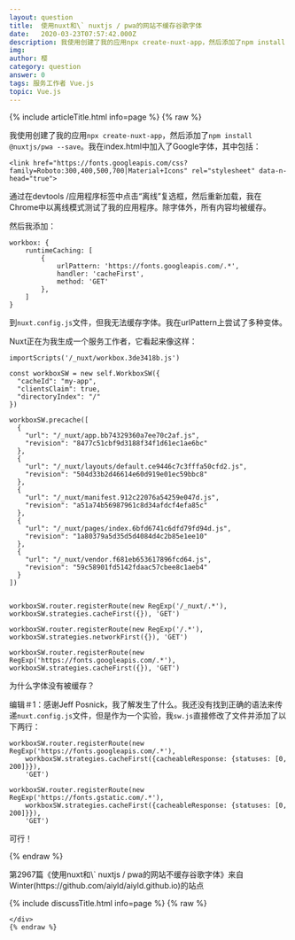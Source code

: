 ```yaml
---
layout: question
title:  使用nuxt和\` nuxtjs / pwa的网站不缓存谷歌字体
date:   2020-03-23T07:57:42.000Z
description: 我使用创建了我的应用npx create-nuxt-app，然后添加了npm install \`nuxtjs/pwa --save。我在index.htm...
img: 
author: 樱
category: question
answer: 0
tags: 服务工作者 Vue.js
topic: Vue.js
---
```

<div class="article-root">
  <div class="article">
    {% include articleTitle.html info=page %}
    {% raw %}
    <div class="article-content"><p><font style="vertical-align: inherit;"><font style="vertical-align: inherit;">我使用创建了我的应用</font></font><code>npx create-nuxt-app</code><font style="vertical-align: inherit;"><font style="vertical-align: inherit;">，然后添加了</font></font><code>npm install @nuxtjs/pwa --save</code><font style="vertical-align: inherit;"><font style="vertical-align: inherit;">。</font><font style="vertical-align: inherit;">我在index.html中加入了Google字体，其中包括：</font></font></p>

<pre><code>&lt;link href="https://fonts.googleapis.com/css?family=Roboto:300,400,500,700|Material+Icons" rel="stylesheet" data-n-head="true"&gt;
</code></pre>

<p><font style="vertical-align: inherit;"><font style="vertical-align: inherit;">通过在devtools /应用程序标签中点击“离线”复选框，然后重新加载，我在Chrome中以离线模式测试了我的应用程序。</font><font style="vertical-align: inherit;">除字体外，所有内容均被缓存。</font></font></p>

<p><font style="vertical-align: inherit;"><font style="vertical-align: inherit;">然后我添加：</font></font></p>

<pre><code>workbox: {<font></font>
    runtimeCaching: [<font></font>
        {<font></font>
            urlPattern: 'https://fonts.googleapis.com/.*',<font></font>
            handler: 'cacheFirst',<font></font>
            method: 'GET'<font></font>
        },<font></font>
    ]<font></font>
}<font></font>
</code></pre>

<p><font style="vertical-align: inherit;"><font style="vertical-align: inherit;">到</font></font><code>nuxt.config.js</code><font style="vertical-align: inherit;"><font style="vertical-align: inherit;">文件，但我无法缓存字体。</font><font style="vertical-align: inherit;">我在urlPattern上尝试了多种变体。</font></font></p>

<p><font style="vertical-align: inherit;"><font style="vertical-align: inherit;">Nuxt正在为我生成一个服务工作者，它看起来像这样：</font></font></p>

<pre><code>importScripts('/_nuxt/workbox.3de3418b.js')<font></font>
<font></font>
const workboxSW = new self.WorkboxSW({<font></font>
  "cacheId": "my-app",<font></font>
  "clientsClaim": true,<font></font>
  "directoryIndex": "/"<font></font>
})<font></font>
<font></font>
workboxSW.precache([<font></font>
  {<font></font>
    "url": "/_nuxt/app.bb74329360a7ee70c2af.js",<font></font>
    "revision": "8477c51cbf9d3188f34f1d61ec1ae6bc"<font></font>
  },<font></font>
  {<font></font>
    "url": "/_nuxt/layouts/default.ce9446c7c3fffa50cfd2.js",<font></font>
    "revision": "504d33b2d46614e60d919e01ec59bbc8"<font></font>
  },<font></font>
  {<font></font>
    "url": "/_nuxt/manifest.912c22076a54259e047d.js",<font></font>
    "revision": "a51a74b56987961c8d34afdcf4efa85c"<font></font>
  },<font></font>
  {<font></font>
    "url": "/_nuxt/pages/index.6bfd6741c6dfd79fd94d.js",<font></font>
    "revision": "1a80379a5d35d5d4084d4c2b85e1ee10"<font></font>
  },<font></font>
  {<font></font>
    "url": "/_nuxt/vendor.f681eb653617896fcd64.js",<font></font>
    "revision": "59c58901fd5142fdaac57cbee8c1aeb4"<font></font>
  }<font></font>
])<font></font>
<font></font>
<font></font>
workboxSW.router.registerRoute(new RegExp('/_nuxt/.*'), workboxSW.strategies.cacheFirst({}), 'GET')<font></font>
<font></font>
workboxSW.router.registerRoute(new RegExp('/.*'), workboxSW.strategies.networkFirst({}), 'GET')<font></font>
<font></font>
workboxSW.router.registerRoute(new RegExp('https://fonts.googleapis.com/.*'), workboxSW.strategies.cacheFirst({}), 'GET')<font></font>
</code></pre>

<p><font style="vertical-align: inherit;"><font style="vertical-align: inherit;">为什么字体没有被缓存？</font></font></p>

<p><font style="vertical-align: inherit;"><font style="vertical-align: inherit;">编辑＃1：感谢Jeff Posnick，我了解发生了什么。</font><font style="vertical-align: inherit;">我还没有找到正确的语法来传递</font></font><code>nuxt.config.js</code><font style="vertical-align: inherit;"><font style="vertical-align: inherit;">文件，但是作为一个实验，我</font></font><code>sw.js</code><font style="vertical-align: inherit;"><font style="vertical-align: inherit;">直接修改</font><font style="vertical-align: inherit;">了</font><font style="vertical-align: inherit;">文件并添加了以下两行：</font></font></p>

<pre><code>workboxSW.router.registerRoute(new RegExp('https://fonts.googleapis.com/.*'),<font></font>
    workboxSW.strategies.cacheFirst({cacheableResponse: {statuses: [0, 200]}}), <font></font>
    'GET')<font></font>
<font></font>
workboxSW.router.registerRoute(new RegExp('https://fonts.gstatic.com/.*'),<font></font>
    workboxSW.strategies.cacheFirst({cacheableResponse: {statuses: [0, 200]}}),<font></font>
    'GET')<font></font>
</code></pre>

<p><font style="vertical-align: inherit;"><font style="vertical-align: inherit;">可行！</font></font></p></div>
    {% endraw %}
  </div>
  <p class="winter_mark">第2967篇《使用nuxt和\` nuxtjs / pwa的网站不缓存谷歌字体》来自Winter(https://github.com/aiyld/aiyld.github.io)的站点</p>
  <div class="discuss-wrapper">
    {% include discussTitle.html info=page %}
    {% raw %}
    <div class="discuss-list">
    
    </div>
    {% endraw %}
  </div>
<div>
